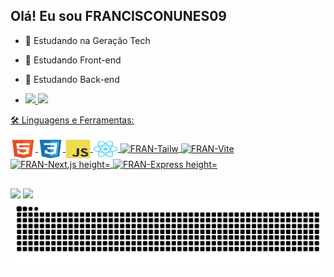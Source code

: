 ## Olá! Eu sou FRANCISCONUNES09

- 🔭 Estudando na Geração Tech
- 🌱 Estudando Front-end
- 🤔 Estudando Back-end

- <div>
  <a href=https://github.com/FRANCISCONUNES09>
  <img height="180em" src="https://github-readme-stats.vercel.app/api?username=FRANCISCONUNES09&show_icons=true&theme=dracula&include_all_commits=true&count_private=true"/_>
  <img height="180em" src="https://github-readme-stats.vercel.app/api/top-langs/?username=FRANCISCONUNES09&layout=compact&langs_count=16&theme=dracula"/_>
</div>
 🛠 Linguagens e Ferramentas:
<div style="display: inline_block"><br>
 <img align="center" alt="FRAN-HTML" height="30" width="40" src="https://raw.githubusercontent.com/devicons/devicon/master/icons/html5/html5-original.svg">
  <img align="center" alt="FRAN-CSS" height="30" width="40" src="https://raw.githubusercontent.com/devicons/devicon/master/icons/css3/css3-original.svg">
  <img align="center" alt="FRAN-Js" height="30" width="40" src="https://raw.githubusercontent.com/devicons/devicon/master/icons/javascript/javascript-original.svg">
  <img align="center" alt="FRAN-React" height="30" width="40" src="https://raw.githubusercontent.com/devicons/devicon/master/icons/react/react-original.svg">
  <img align="center" alt="FRAN-Tailw" height="30" width="40" src="https://cdn.jsdelivr.net/gh/devicons/devicon@latest/icons/tailwindcss/tailwindcss-original.svg" />
  <img align="center" alt="FRAN-Vite" height="30" width="40"  src="https://cdn.jsdelivr.net/gh/devicons/devicon@latest/icons/vitejs/vitejs-original.svg" />
  <img align="center" alt="FRAN-Next.js height="30" width="40"  src="https://cdn.jsdelivr.net/gh/devicons/devicon@latest/icons/nextjs/nextjs-original.svg" />
  <img align="center" alt="FRAN-Express height="30" width="40" src="https://cdn.jsdelivr.net/gh/devicons/devicon@latest/icons/express/express-original.svg" />
</div>

##

<div>
  <a href="https://www.linkedin.com/in/Francisco-Nunes-3a4501270" target="_blank"><img src="https://img.shields.io/badge/-LinkedIn-%230077B5?style=for-the-badge&logo=linkedin&logoColor=white" target="_blank"></a>
  <a href="https://discord.gg/" target="_blank"><img src="https://img.shields.io/badge/Discord-7289DA?style=for-the-badge&logo=discord&logoColor=white" target="_blank"></a> 
</div>
<picture align="center">
  <source media="(prefers-color-scheme: dark)" srcset="https://raw.githubusercontent.com/FRANCISCONUNES09/FRANCISCONUNES09/output/github-contribution-grid-snake-dark.svg">
  <source media="(prefers-color-scheme: light)" srcset="https://raw.githubusercontent.com/FRANCISCONUNES09/FRANCISCONUNES09/output/github-contribution-grid-snake-dark.svg">
  <img align="center" alt="github contribution grid snake animation" src="https://raw.githubusercontent.com/FRANCISCONUNES09/FRANCISCONUNES09/output/github-contribution-grid-snake.svg">
</picture>
